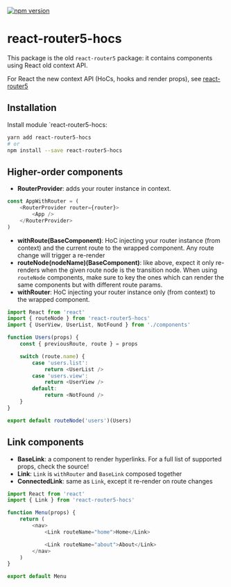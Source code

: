 [![npm version](https://badge.fury.io/js/react-router5-hocs.svg)](https://badge.fury.io/js/react-router5-hocs)

# react-router5-hocs

This package is the old `react-router5` package: it contains components using React old context API.

For React the new context API (HoCs, hooks and render props), see [react-router5](../react-router5)

## Installation

Install module `react-router5-hocs:

```sh
yarn add react-router5-hocs
# or
npm install --save react-router5-hocs
```

## Higher-order components

-   **RouterProvider**: adds your router instance in context.

```javascript
const AppWithRouter = (
    <RouterProvider router={router}>
        <App />
    </RouterProvider>
)
```

-   **withRoute(BaseComponent)**: HoC injecting your router instance (from context) and the current route to the wrapped component. Any route change will trigger a re-render
-   **routeNode(nodeName)(BaseComponent)**: like above, expect it only re-renders when the given route node is the transition node. When using `routeNode` components, make sure to key the ones which can render the same components but with different route params.
-   **withRouter**: HoC injecting your router instance only (from context) to the wrapped component.

```javascript
import React from 'react'
import { routeNode } from 'react-router5-hocs'
import { UserView, UserList, NotFound } from './components'

function Users(props) {
    const { previousRoute, route } = props

    switch (route.name) {
        case 'users.list':
            return <UserList />
        case 'users.view':
            return <UserView />
        default:
            return <NotFound />
    }
}

export default routeNode('users')(Users)
```

## Link components

-   **BaseLink**: a component to render hyperlinks. For a full list of supported props, check the source!
-   **Link**: `Link` is `withRouter` and `BaseLink` composed together
-   **ConnectedLink**: same as `Link`, except it re-render on route changes

```javascript
import React from 'react'
import { Link } from 'react-router5-hocs'

function Menu(props) {
    return (
        <nav>
            <Link routeName="home">Home</Link>

            <Link routeName="about">About</Link>
        </nav>
    )
}

export default Menu
```
